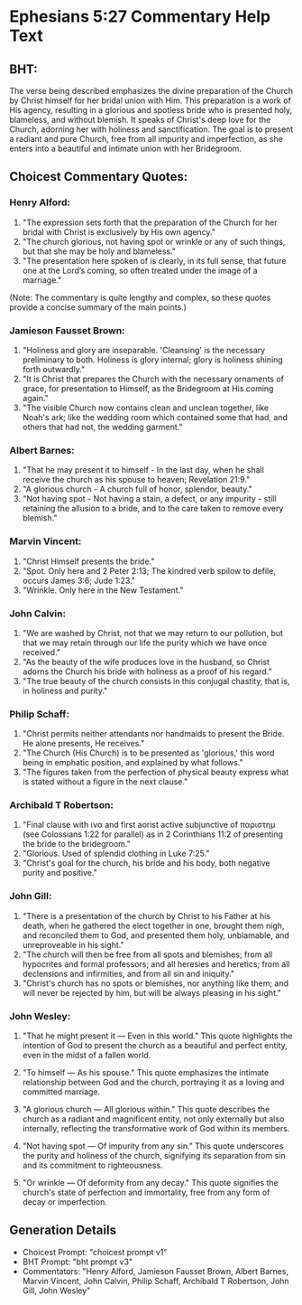 # Ephesians 5:27 Commentary Help Text

## BHT:
The verse being described emphasizes the divine preparation of the Church by Christ himself for her bridal union with Him. This preparation is a work of His agency, resulting in a glorious and spotless bride who is presented holy, blameless, and without blemish. It speaks of Christ's deep love for the Church, adorning her with holiness and sanctification. The goal is to present a radiant and pure Church, free from all impurity and imperfection, as she enters into a beautiful and intimate union with her Bridegroom.

## Choicest Commentary Quotes:
### Henry Alford:
1. "The expression sets forth that the preparation of the Church for her bridal with Christ is exclusively by His own agency."
2. "The church glorious, not having spot or wrinkle or any of such things, but that she may be holy and blameless."
3. "The presentation here spoken of is clearly, in its full sense, that future one at the Lord’s coming, so often treated under the image of a marriage."

(Note: The commentary is quite lengthy and complex, so these quotes provide a concise summary of the main points.)

### Jamieson Fausset Brown:
1. "Holiness and glory are inseparable. 'Cleansing' is the necessary preliminary to both. Holiness is glory internal; glory is holiness shining forth outwardly." 
2. "It is Christ that prepares the Church with the necessary ornaments of grace, for presentation to Himself, as the Bridegroom at His coming again." 
3. "The visible Church now contains clean and unclean together, like Noah's ark; like the wedding room which contained some that had, and others that had not, the wedding garment."

### Albert Barnes:
1. "That he may present it to himself - In the last day, when he shall receive the church as his spouse to heaven; Revelation 21:9."
2. "A glorious church - A church full of honor, splendor, beauty."
3. "Not having spot - Not having a stain, a defect, or any impurity - still retaining the allusion to a bride, and to the care taken to remove every blemish."

### Marvin Vincent:
1. "Christ Himself presents the bride."
2. "Spot. Only here and 2 Peter 2:13; The kindred verb spilow to defile, occurs James 3:6; Jude 1:23."
3. "Wrinkle. Only here in the New Testament."

### John Calvin:
1. "We are washed by Christ, not that we may return to our pollution, but that we may retain through our life the purity which we have once received."
2. "As the beauty of the wife produces love in the husband, so Christ adorns the Church his bride with holiness as a proof of his regard."
3. "The true beauty of the church consists in this conjugal chastity, that is, in holiness and purity."

### Philip Schaff:
1. "Christ permits neither attendants nor handmaids to present the Bride. He alone presents, He receives." 
2. "The Church (His Church) is to be presented as 'glorious,' this word being in emphatic position, and explained by what follows." 
3. "The figures taken from the perfection of physical beauty express what is stated without a figure in the next clause."

### Archibald T Robertson:
1. "Final clause with ινα and first aorist active subjunctive of παριστημ (see Colossians 1:22 for parallel) as in 2 Corinthians 11:2 of presenting the bride to the bridegroom."
2. "Glorious. Used of splendid clothing in Luke 7:25."
3. "Christ's goal for the church, his bride and his body, both negative purity and positive."

### John Gill:
1. "There is a presentation of the church by Christ to his Father at his death, when he gathered the elect together in one, brought them nigh, and reconciled them to God, and presented them holy, unblamable, and unreproveable in his sight."
2. "The church will then be free from all spots and blemishes; from all hypocrites and formal professors; and all heresies and heretics; from all declensions and infirmities, and from all sin and iniquity."
3. "Christ's church has no spots or blemishes, nor anything like them; and will never be rejected by him, but will be always pleasing in his sight."

### John Wesley:
1. "That he might present it — Even in this world." This quote highlights the intention of God to present the church as a beautiful and perfect entity, even in the midst of a fallen world.

2. "To himself — As his spouse." This quote emphasizes the intimate relationship between God and the church, portraying it as a loving and committed marriage.

3. "A glorious church — All glorious within." This quote describes the church as a radiant and magnificent entity, not only externally but also internally, reflecting the transformative work of God within its members.

4. "Not having spot — Of impurity from any sin." This quote underscores the purity and holiness of the church, signifying its separation from sin and its commitment to righteousness.

5. "Or wrinkle — Of deformity from any decay." This quote signifies the church's state of perfection and immortality, free from any form of decay or imperfection.


## Generation Details
- Choicest Prompt: "choicest prompt v1"
- BHT Prompt: "bht prompt v3"
- Commentators: "Henry Alford, Jamieson Fausset Brown, Albert Barnes, Marvin Vincent, John Calvin, Philip Schaff, Archibald T Robertson, John Gill, John Wesley"

